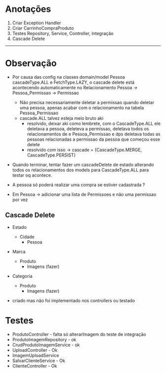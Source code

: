 # Anotações


1. Criar Exception Handler
2. Criar CarrinhoCompraProduto
3. Testes Repository, Service, Controller, Integração 
4. Cascade Delete

-------------------

# Observação

- Por causa das config na classes domain/model Pessoa cascadeType.ALL e FetchType.LAZY, o cascade delete está acontecendo automaticamente no Relacionamento Pessoa -> Pessoa_Permissao -> Permissao
  - Não precisa necessariamente deletar a permissao quando deletar uma pessoa, apenas acabar com o relacionamento na tabela Pessoa_Permissao
  - cascade.ALL talvez esteja meio bruto aki
    - resolvido, deixar aki como lembrete, com o CascadeType.ALL ele deletava a pessoa, deleteva a permissao, deletava todos os relacionamentos de e Pessoa_Permissao e dps deletava todas as pessoas relacionadas a permissao da pessoa que começou esse delete
    - resolvido com isso -> cascade = {CascadeType.MERGE, CascadeType.PERSIST}

- Quando terminar, tentar fazer um cascadeDelete de estado alterando todos os relacionamentos dos models para CascadeType.ALL para testar oq acontece.
 
- A pessoa só poderá realizar uma compra se estiver cadastrada ?
- Em Pessoa -> adicionar uma lista de Permissoes e não uma permissao por vez


## Cascade Delete

- Estado
  - Cidade
    - Pessoa

- Marca
  - Produto
    - Imagens (fazer) 

- Categoria
  - Produto
    - Imagens (fazer)

- criado mas não foi implementado nos controllers ou testado

# Testes

- ProdutoController - falta só alterarImagem do teste de integração
- ProdutoImagemRepository - ok
- CrudProdutoImagemService - ok
- UploadController - Ok
- ImagemUploadService
- SalvarClienteService - Ok
- ClienteController - Ok
